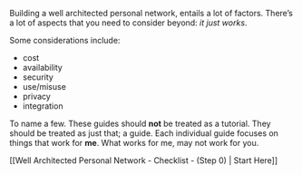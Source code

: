 Building a well architected personal network, entails a lot of factors. There’s a lot of aspects that you need to consider beyond: *it just works*. 

Some considerations include:
- cost
- availability
- security
- use/misuse 
- privacy 
- integration

To name a few. These guides should **not** be treated as a tutorial. They should be treated as just that; a guide. Each individual guide focuses on things that work for **me**. What works for me, may not work for you.

 [[Well Architected Personal Network - Checklist - (Step 0) | Start Here]]
 